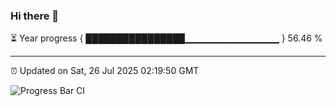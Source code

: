### Hi there 👋

⏳ Year progress { ████████████████▁▁▁▁▁▁▁▁▁▁▁▁▁▁ } 56.46 %

---

⏰ Updated on Sat, 26 Jul 2025 02:19:50 GMT

![Progress Bar CI](https://github.com/DhruviPatel157/GitHub-Actions-Demo/workflows/Progress%20Bar%20CI/badge.svg)
